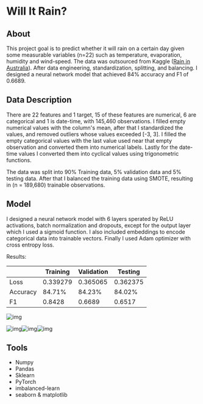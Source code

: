 # Will It Rain? 
## About 
This project goal is to predict whether it will rain on a certain day given some measurable variables (n=22) such as temperature,  evaporation, humidity and wind-speed. The data was outsourced from Kaggle ([Rain in Australia](https://www.kaggle.com/jsphyg/weather-dataset-rattle-package)). After data engineering, standardization, splitting, and balancing. I designed a neural network model that achieved 84% accuracy and F1 of 0.6689. 

## Data Description
There are 22 features and 1 target, 15 of these features are numerical, 6 are categorical and 1 is date-time, with 145,460 observations. I filled empty numerical values with the column's mean, after that I standardized the values, and removed outliers whose values exceeded [-3, 3]. I filled the empty categorical values with the last value used near that empty observation and converted them into numerical labels. Lastly for the date-time values I converted them into cyclical values using trigonometric functions.

The data was split into 90% Training data, 5% validation data and 5% testing data. After that I balanced the training data using SMOTE, resulting in (n = 189,680) trainable observations.  

## Model

I designed a neural network model with 6 layers sperated by ReLU activations, batch normalization and dropouts, except for the output layer which I used a sigmoid function.  I also included embeddings to encode categorical data into trainable vectors. Finally I used Adam optimizer with cross entropy loss. 

Results: 

|          | Training | Validation | Testing  |
| -------- | -------- | ---------- | -------- |
| Loss     | 0.339279 | 0.365065   | 0.362375 |
| Accuracy | 84.71%   | 84.23%     | 84.02%   |
| F1       | 0.8428   | 0.6689     | 0.6517   |

![img](https://i.imgur.com/5wLuA2z.png)

![img](https://i.imgur.com/bo0OCte.png)![img](https://i.imgur.com/6fTXLHl.png)![img](https://i.imgur.com/kSwNiBR.png)

## Tools

- Numpy
- Pandas
- Sklearn
- PyTorch
- imbalanced-learn
- seaborn & matplotlib

